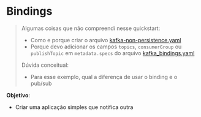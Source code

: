 # Bindings

> Algumas coisas que não compreendi nesse quickstart:
> - Como e porque criar o arquivo [kafka-non-persistence.yaml](https://github.com/dapr/quickstarts/blob/master/bindings/kafka-non-persistence.yaml)
> - Porque devo adicionar os campos `topics`, `consumerGroup` ou `publishTopic` em `metadata.specs` do arquivo [kafka_bindings.yaml](https://github.com/dapr/quickstarts/blob/master/bindings/deploy/kafka_bindings.yaml)
>
> Dúvida conceitual:
> - Para esse exemplo, qual a diferença de usar o binding e o pub/sub

**Objetivo**:
- Criar uma aplicação simples que notifica outra 